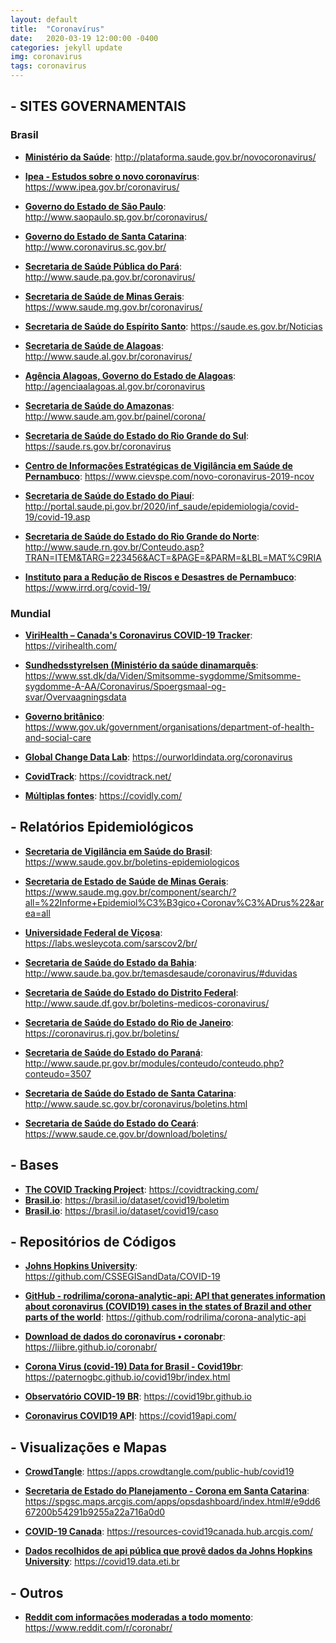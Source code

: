 ```yaml
---
layout: default
title:  "Coronavírus"
date:   2020-03-19 12:00:00 -0400
categories: jekyll update
img: coronavirus
tags: coronavirus
---
```



## - SITES GOVERNAMENTAIS

### Brasil

- **[Ministério da Saúde](http://plataforma.saude.gov.br/novocoronavirus/)**: http://plataforma.saude.gov.br/novocoronavirus/

- **[Ipea - Estudos sobre o novo coronavírus](https://www.ipea.gov.br/coronavirus/)**: https://www.ipea.gov.br/coronavirus/

- **[Governo do Estado de São Paulo](http://www.saopaulo.sp.gov.br/coronavirus/)**: http://www.saopaulo.sp.gov.br/coronavirus/

- **[Governo do Estado de Santa Catarina](http://www.coronavirus.sc.gov.br/)**: http://www.coronavirus.sc.gov.br/

- **[Secretaria de Saúde Pública do Pará](http://www.saude.pa.gov.br/coronavirus/)**: http://www.saude.pa.gov.br/coronavirus/

- **[Secretaria de Saúde de Minas Gerais](https://www.saude.mg.gov.br/coronavirus)**: https://www.saude.mg.gov.br/coronavirus/

- **[Secretaria de Saúde do Espírito Santo](https://saude.es.gov.br/Noticias)**: https://saude.es.gov.br/Noticias

- **[Secretaria de Saúde de Alagoas](http://www.saude.al.gov.br/coronavirus/)**: http://www.saude.al.gov.br/coronavirus/

- **[Agência Alagoas, Governo do Estado de Alagoas](http://agenciaalagoas.al.gov.br/coronavirus)**: http://agenciaalagoas.al.gov.br/coronavirus

- **[Secretaria de Saúde do Amazonas](http://www.saude.am.gov.br/painel/corona/)**: http://www.saude.am.gov.br/painel/corona/

- **[Secretaria de Saúde do Estado do Rio Grande do Sul](https://saude.rs.gov.br/coronavirus)**: https://saude.rs.gov.br/coronavirus

- **[Centro de Informações Estratégicas de Vigilância em Saúde de Pernambuco](https://www.cievspe.com/novo-coronavirus-2019-ncov)**: https://www.cievspe.com/novo-coronavirus-2019-ncov

- **[Secretaria de Saúde do Estado do Piauí](http://portal.saude.pi.gov.br/2020/inf_saude/epidemiologia/covid-19/covid-19.asp)**: http://portal.saude.pi.gov.br/2020/inf_saude/epidemiologia/covid-19/covid-19.asp

- **[Secretaria de Saúde do Estado do Rio Grande do Norte](http://www.saude.rn.gov.br/Conteudo.asp?TRAN=ITEM&TARG=223456&ACT=&PAGE=&PARM=&LBL=MAT%C9RIA)**: http://www.saude.rn.gov.br/Conteudo.asp?TRAN=ITEM&TARG=223456&ACT=&PAGE=&PARM=&LBL=MAT%C9RIA

- **[Instituto para a Redução de Riscos e Desastres de Pernambuco](https://www.irrd.org/covid-19/)**: https://www.irrd.org/covid-19/

### Mundial

- **[ViriHealth – Canada's Coronavirus COVID-19 Tracker](https://virihealth.com/)**: https://virihealth.com/

- **[Sundhedsstyrelsen (Ministério da saúde dinamarquês](https://www.sst.dk/da/Viden/Smitsomme-sygdomme/Smitsomme-sygdomme-A-AA/Coronavirus/Spoergsmaal-og-svar/Overvaagningsdata)**: https://www.sst.dk/da/Viden/Smitsomme-sygdomme/Smitsomme-sygdomme-A-AA/Coronavirus/Spoergsmaal-og-svar/Overvaagningsdata

- **[Governo britânico](https://www.gov.uk/government/organisations/department-of-health-and-social-care)**: https://www.gov.uk/government/organisations/department-of-health-and-social-care

- **[Global Change Data Lab](https://ourworldindata.org/coronavirus)**: https://ourworldindata.org/coronavirus

- **[CovidTrack](https://covidtrack.net/)**: https://covidtrack.net/

- **[Múltiplas fontes](https://covidly.com/)**: https://covidly.com/

## - Relatórios Epidemiológicos

- **[Secretaria de Vigilância em Saúde do Brasil](https://www.saude.gov.br/boletins-epidemiologicos)**: https://www.saude.gov.br/boletins-epidemiologicos
    
- **[Secretaria de Estado de Saúde de Minas Gerais](https://www.saude.mg.gov.br/component/search/?all=%22Informe+Epidemiol%C3%B3gico+Coronav%C3%ADrus%22&area=all)**: https://www.saude.mg.gov.br/component/search/?all=%22Informe+Epidemiol%C3%B3gico+Coronav%C3%ADrus%22&area=all

- **[Universidade Federal de Viçosa](https://labs.wesleycota.com/sarscov2/br/)**: https://labs.wesleycota.com/sarscov2/br/

- **[Secretaria de Saúde do Estado da Bahia](http://www.saude.ba.gov.br/temasdesaude/coronavirus/#duvidas)**: http://www.saude.ba.gov.br/temasdesaude/coronavirus/#duvidas 

- **[Secretaria de Saúde do Estado do Distrito Federal](http://www.saude.df.gov.br/boletins-medicos-coronavirus/)**: http://www.saude.df.gov.br/boletins-medicos-coronavirus/

- **[Secretaria de Saúde do Estado do Rio de Janeiro](https://coronavirus.rj.gov.br/boletins/)**: https://coronavirus.rj.gov.br/boletins/

- **[Secretaria de Saúde do Estado do Paraná](http://www.saude.pr.gov.br/modules/conteudo/conteudo.php?conteudo=3507)**: http://www.saude.pr.gov.br/modules/conteudo/conteudo.php?conteudo=3507

- **[Secretaria de Saúde do Estado de Santa Catarina](http://www.saude.sc.gov.br/coronavirus/boletins.html)**: http://www.saude.sc.gov.br/coronavirus/boletins.html

- **[Secretaria de Saúde do Estado do Ceará](https://www.saude.ce.gov.br/download/boletins/)**: https://www.saude.ce.gov.br/download/boletins/

## - Bases
    
- **[The COVID Tracking Project](https://covidtracking.com/)**: https://covidtracking.com/
- **[Brasil.io](https://brasil.io/dataset/covid19/boletim)**: https://brasil.io/dataset/covid19/boletim
- **[Brasil.io](https://brasil.io/dataset/covid19/caso)**: https://brasil.io/dataset/covid19/caso

## - Repositórios de Códigos
    
- **[Johns Hopkins University](https://github.com/CSSEGISandData/COVID-19)**: https://github.com/CSSEGISandData/COVID-19

- **[GitHub - rodrilima/corona-analytic-api: API that generates information about coronavirus (COVID19) cases in the states of Brazil and other parts of the world](https://github.com/rodrilima/corona-analytic-api)**: https://github.com/rodrilima/corona-analytic-api

- **[Download de dados do coronavírus • coronabr](https://liibre.github.io/coronabr/)**: https://liibre.github.io/coronabr/

- **[Corona Virus (covid-19) Data for Brasil - Covid19br](https://paternogbc.github.io/covid19br/index.html)**: https://paternogbc.github.io/covid19br/index.html

- **[Observatório COVID-19 BR](https://covid19br.github.io)**: https://covid19br.github.io

- **[Coronavirus COVID19 API](https://covid19api.com/)**: https://covid19api.com/
        
## - Visualizações e Mapas
    
- **[CrowdTangle](https://apps.crowdtangle.com/public-hub/covid19)**: https://apps.crowdtangle.com/public-hub/covid19

- **[Secretaria de Estado do Planejamento - Corona em Santa Catarina](https://spgsc.maps.arcgis.com/apps/opsdashboard/index.html#/e9dd667200b54291b9255a22a716a0d0)**: https://spgsc.maps.arcgis.com/apps/opsdashboard/index.html#/e9dd667200b54291b9255a22a716a0d0

- **[COVID-19 Canada](https://resources-covid19canada.hub.arcgis.com/)**: https://resources-covid19canada.hub.arcgis.com/

- **[Dados recolhidos de api pública que provê dados da Johns Hopkins University](https://covid19.data.eti.br)**: https://covid19.data.eti.br

## - Outros

- **[Reddit com informações moderadas a todo momento](https://www.reddit.com/r/coronabr/)**: https://www.reddit.com/r/coronabr/
